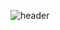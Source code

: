 ![header](https://capsule-render.vercel.app/api?type=waving&color=timeGradient&text=Welcome%20to%20Hwangwoo%20GitHub%20&animation=twinkling&fontSize=35&fontAlignY=40&fontAlign=70&height=250)
<!--
**jhwangwoo/jhwangwoo** is a ✨ _special_ ✨ repository because its `README.md` (this file) appears on your GitHub profile.

Here are some ideas to get you started:

- 🔭 I’m currently working on ...
- 🌱 I’m currently learning ...
- 👯 I’m looking to collaborate on ...
- 🤔 I’m looking for help with ...
- 💬 Ask me about ...
- 📫 How to reach me: ...
- 😄 Pronouns: ...
- ⚡ Fun fact: ...
-->
